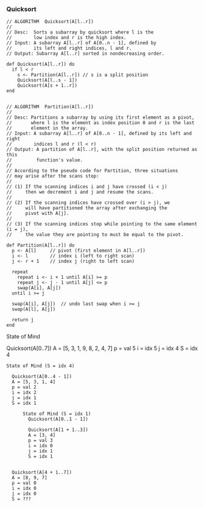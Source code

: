 ### Quicksort

```
// ALGORITHM  Quicksort(A[l..r])
//
// Desc:  Sorts a subarray by quicksort where l is the 
//        low index and r is the high index.
// Input: A subarray A[l..r] of A[0..n - 1], defined by
//        its left and right indices, l and r.
// Output: Subarray A[l..r] sorted in nondecreasing order.

def Quicksort(A[l..r]) do
  if l < r
    s <- Partition(A[l..r]) // s is a split position
    Quicksort(A[l..s - 1])
    Quicksort(A[s + 1..r])
end


// ALGORITHM  Partition(A[l..r])
//
// Desc: Partitions a subarray by using its first element as a pivot,
//       where l is the element as index position 0 and r is the last 
//       element in the array.
// Input: A subarray A[l..r] of A[0..n - 1], defined by its left and right
//        indices l and r (l < r)
// Output: A partition of A[l..r], with the split position returned as this 
//         function's value.
//
// According to the pseudo code for Partition, three situations
// may arise after the scans stop:
//
// (1) If the scanning indices i and j have crossed (i < j)
//     then we decrement i and j and resume the scans.
//
// (2) If the scanning indices have crossed over (i > j), we
//     will have partitioned the array after exchanging the
//     pivot with A[j].
//
// (3) If the scanning indices stop while pointing to the same element (i = j),
//     the value they are pointing to must be equal to the pivot.

def Partition(A[l..r]) do
  p <- A[l]     // pivot (first element in A[l..r])
  i <- l        // index i (left to right scan)
  j <- r + 1    // index j (right to left scan)

  repeat
    repeat i <- i + 1 until A[i] >= p
    repeat j <- j - 1 until A[j] <= p
    swap(A[i], A[j])  
  until i >= j  

  swap(A[i], A[j])  // undo last swap when i >= j
  swap(A[l], A[j])  

  return j
end
```

State of Mind

  Quicksort(A[0..7])
  A = [5, 3, 1, 9, 8, 2, 4, 7]
  p = val 5
  i = idx 5
  j = idx 4
  S = idx 4

    State of Mind (S = idx 4)

      Quicksort(A[0..4 - 1])
      A = [5, 3, 1, 4]
      p = val 2
      i = idx 2
      j = idx 1
      S = idx 1

          State of Mind (S = idx 1)
            Quicksort(A[0..1 - 1])

            Quicksort(A[1 + 1..3])
            A = [3, 4]
            p = val 3
            i = idx 0
            j = idx 1
            S = idx 1


      Quicksort(A[4 + 1..7])
      A = [8, 9, 7]
      p = val 0
      i = idx 0
      j = idx 0
      S = ???
